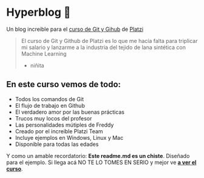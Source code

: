# Hyperblog 💚
Un blog increible para el [curso de Git y Gihub](https://platzi.com/cursos/git-github/ "curso de Git y Github") de [Platzi](https://platzi.com "Platzi")
> El curso de Git y Github de Platzi es lo que me hacía falta para triplicar mi salario y lanzarme a la industria del tejido de lana sintética con Machine Learning
> - niñita

## En este curso vemos de todo:
* Todos los comandos de Git
* El flujo de trabajo en Github
* El verdadero amor por las buenas prácticas
* Trucos muy locos del profesor
* Las personalidades mútiples de Freddy
* Creado por el increible Platzi Team
* Incluye ejemplos en Windows, Linux y Mac
* Disponible para todas las edades

Y como un amable recordatorio: **Este readme.md es un chiste**. Diseñado para el ejemplo. Si llega acá NO TE LO TOMES EN SERIO y mejor ve [**a ver el curso**](https://platzi.com/cursos/git-github/ "a ver el curso").